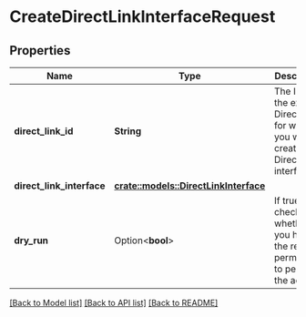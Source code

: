 # CreateDirectLinkInterfaceRequest

## Properties

Name | Type | Description | Notes
------------ | ------------- | ------------- | -------------
**direct_link_id** | **String** | The ID of the existing DirectLink for which you want to create the DirectLink interface. | 
**direct_link_interface** | [**crate::models::DirectLinkInterface**](DirectLinkInterface.md) |  | 
**dry_run** | Option<**bool**> | If true, checks whether you have the required permissions to perform the action. | [optional]

[[Back to Model list]](../README.md#documentation-for-models) [[Back to API list]](../README.md#documentation-for-api-endpoints) [[Back to README]](../README.md)


